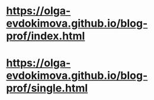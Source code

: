 # https://olga-evdokimova.github.io/blog-prof/index.html
# https://olga-evdokimova.github.io/blog-prof/single.html
